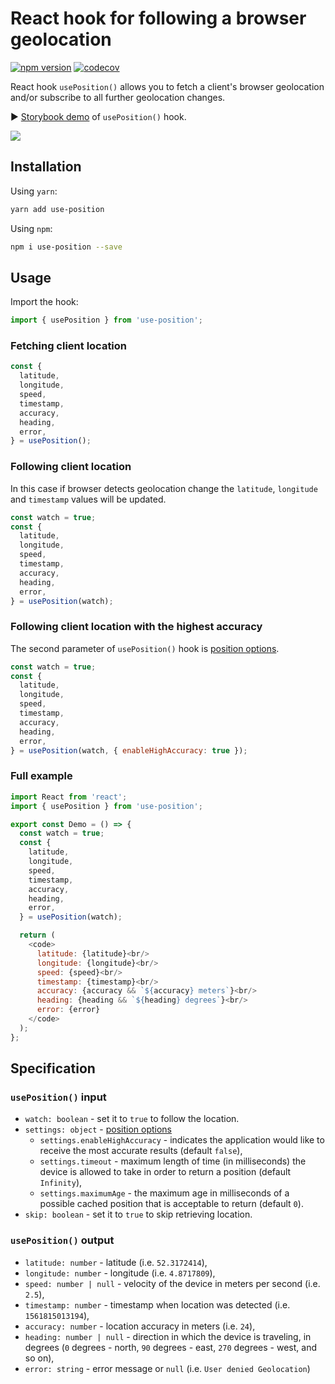 # React hook for following a browser geolocation

[![npm version](https://badge.fury.io/js/use-position.svg)](https://badge.fury.io/js/use-position)
[![codecov](https://codecov.io/gh/trekhleb/use-position/branch/master/graph/badge.svg)](https://codecov.io/gh/trekhleb/use-position)

React hook `usePosition()` allows you to fetch a client's browser geolocation and/or subscribe to all further geolocation changes.

▶︎ [Storybook demo](https://trekhleb.github.io/use-position/) of `usePosition()` hook.

![](https://repository-images.githubusercontent.com/194388894/00bf0e80-9a90-11e9-917f-aeaa68667edf)

## Installation

Using `yarn`:

```bash
yarn add use-position
```

Using `npm`:

```bash
npm i use-position --save
```

## Usage

Import the hook:

```javascript
import { usePosition } from 'use-position';
```

### Fetching client location

```javascript
const {
  latitude,
  longitude,
  speed,
  timestamp,
  accuracy,
  heading,
  error,
} = usePosition();
```

### Following client location

In this case if browser detects geolocation change the `latitude`, `longitude` and `timestamp` values will be updated.

```javascript
const watch = true;
const {
  latitude,
  longitude,
  speed,
  timestamp,
  accuracy,
  heading,
  error,
} = usePosition(watch);
```

### Following client location with the highest accuracy

The second parameter of `usePosition()` hook is [position options](https://developer.mozilla.org/en-US/docs/Web/API/PositionOptions).

```javascript
const watch = true;
const {
  latitude,
  longitude,
  speed,
  timestamp,
  accuracy,
  heading,
  error,
} = usePosition(watch, { enableHighAccuracy: true });
```

### Full example

```javascript
import React from 'react';
import { usePosition } from 'use-position';

export const Demo = () => {
  const watch = true;
  const {
    latitude,
    longitude,
    speed,
    timestamp,
    accuracy,
    heading,
    error,
  } = usePosition(watch);

  return (
    <code>
      latitude: {latitude}<br/>
      longitude: {longitude}<br/>
      speed: {speed}<br/>
      timestamp: {timestamp}<br/>
      accuracy: {accuracy && `${accuracy} meters`}<br/>
      heading: {heading && `${heading} degrees`}<br/>
      error: {error}
    </code>
  );
};
```

## Specification

### `usePosition()` input

- `watch: boolean` - set it to `true` to follow the location.
- `settings: object` - [position options](https://developer.mozilla.org/en-US/docs/Web/API/PositionOptions)
  - `settings.enableHighAccuracy` - indicates the application would like to receive the most accurate results (default `false`),
  - `settings.timeout` - maximum length of time (in milliseconds) the device is allowed to take in order to return a position (default `Infinity`),
  - `settings.maximumAge` - the maximum age in milliseconds of a possible cached position that is acceptable to return (default `0`).
- `skip: boolean` - set it to `true` to skip retrieving location.

### `usePosition()` output

- `latitude: number` - latitude (i.e. `52.3172414`),
- `longitude: number` - longitude (i.e. `4.8717809`),
- `speed: number | null` - velocity of the device in meters per second (i.e. `2.5`),
- `timestamp: number` - timestamp when location was detected (i.e. `1561815013194`),
- `accuracy: number` - location accuracy in meters (i.e. `24`),
- `heading: number | null` - direction in which the device is traveling, in degrees (`0` degrees - north, `90` degrees - east, `270` degrees - west, and so on),
- `error: string` - error message or `null` (i.e. `User denied Geolocation`)
